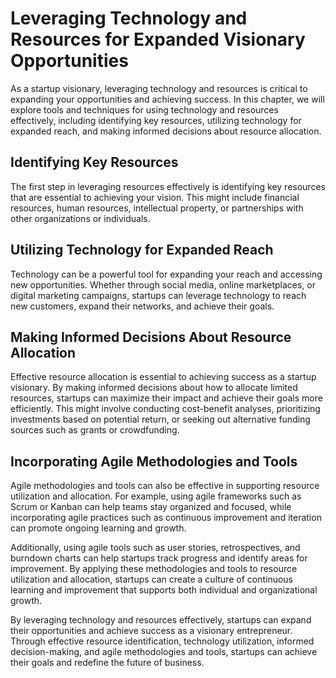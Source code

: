 Leveraging Technology and Resources for Expanded Visionary Opportunities
===================================================================================================================================

As a startup visionary, leveraging technology and resources is critical to expanding your opportunities and achieving success. In this chapter, we will explore tools and techniques for using technology and resources effectively, including identifying key resources, utilizing technology for expanded reach, and making informed decisions about resource allocation.

Identifying Key Resources
-------------------------

The first step in leveraging resources effectively is identifying key resources that are essential to achieving your vision. This might include financial resources, human resources, intellectual property, or partnerships with other organizations or individuals.

Utilizing Technology for Expanded Reach
---------------------------------------

Technology can be a powerful tool for expanding your reach and accessing new opportunities. Whether through social media, online marketplaces, or digital marketing campaigns, startups can leverage technology to reach new customers, expand their networks, and achieve their goals.

Making Informed Decisions About Resource Allocation
---------------------------------------------------

Effective resource allocation is essential to achieving success as a startup visionary. By making informed decisions about how to allocate limited resources, startups can maximize their impact and achieve their goals more efficiently. This might involve conducting cost-benefit analyses, prioritizing investments based on potential return, or seeking out alternative funding sources such as grants or crowdfunding.

Incorporating Agile Methodologies and Tools
-------------------------------------------

Agile methodologies and tools can also be effective in supporting resource utilization and allocation. For example, using agile frameworks such as Scrum or Kanban can help teams stay organized and focused, while incorporating agile practices such as continuous improvement and iteration can promote ongoing learning and growth.

Additionally, using agile tools such as user stories, retrospectives, and burndown charts can help startups track progress and identify areas for improvement. By applying these methodologies and tools to resource utilization and allocation, startups can create a culture of continuous learning and improvement that supports both individual and organizational growth.

By leveraging technology and resources effectively, startups can expand their opportunities and achieve success as a visionary entrepreneur. Through effective resource identification, technology utilization, informed decision-making, and agile methodologies and tools, startups can achieve their goals and redefine the future of business.
